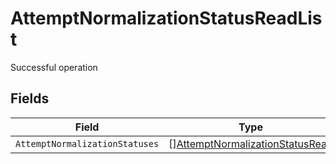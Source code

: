 # AttemptNormalizationStatusReadList

Successful operation


## Fields

| Field                                                                                     | Type                                                                                      | Required                                                                                  | Description                                                                               |
| ----------------------------------------------------------------------------------------- | ----------------------------------------------------------------------------------------- | ----------------------------------------------------------------------------------------- | ----------------------------------------------------------------------------------------- |
| `AttemptNormalizationStatuses`                                                            | [][AttemptNormalizationStatusRead](../../models/shared/attemptnormalizationstatusread.md) | :heavy_minus_sign:                                                                        | N/A                                                                                       |